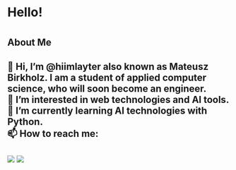 <h1>Hello! <h1>
 
 <h2> About Me <h2>

👋 Hi, I’m @hiimlayter also known as Mateusz Birkholz. I am a student of applied computer science, who will soon become an engineer.<br>
👀 I’m interested in web technologies and AI tools.<br>
🌱 I’m currently learning AI technologies with Python.<br>
📫 How to reach me: <br><br>
  [![](https://img.shields.io/badge/linkedin-%230077B5.svg?style=for-the-badge&logo=linkedin)](https://www.linkedin.com/in/mateusz-birkholz-a146721a3/)
  [![](https://img.shields.io/badge/Gmail-12100E?style=for-the-badge&logo=gmail&logoColor=white)](mailto:mateuszbirkholz@gmail.com)
  

<!---
hiimlayter/hiimlayter is a ✨ special ✨ repository because its `README.md` (this file) appears on your GitHub profile.
You can click the Preview link to take a look at your changes.
--->
